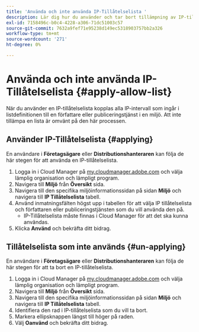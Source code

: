```yaml
---
title: 'Använda och inte använda IP-Tillåtelselista '
description: Lär dig hur du använder och tar bort tillämpning av IP-tillåtelselista i miljöer.
exl-id: 7158496c-b0c4-4228-a306-71dc51003c57
source-git-commit: 7632a9fef71e95238d149ec5318903757bb2a326
workflow-type: tm+mt
source-wordcount: '271'
ht-degree: 0%

---
```



# Använda och inte använda IP-Tillåtelselista {#apply-allow-list}

När du använder en IP-tillåtelselista kopplas alla IP-intervall som ingår i listdefinitionen till en författare eller publiceringstjänst i en miljö. Att inte tillämpa en lista är omvänt på den här processen.

## Använder IP-Tillåtelselista {#applying}

En användare i **Företagsägare** eller **Distributionshanteraren** kan följa de här stegen för att använda en IP-tillåtelselista.

1. Logga in i Cloud Manager på [my.cloudmanager.adobe.com](https://my.cloudmanager.adobe.com/) och välja lämplig organisation och lämpligt program.
1. Navigera till **Miljö** från **Översikt** sida.
1. Navigera till den specifika miljöinformationssidan på sidan **Miljö** och navigera till **IP Tillåtelselista** tabell.
1. Använd inmatningsfälten högst upp i tabellen för att välja IP tillåtelselista och författaren eller publiceringstjänsten som du vill använda den på.
   * IP-Tillåtelselista måste finnas i Cloud Manager för att det ska kunna användas.
1. Klicka **Använd** och bekräfta ditt bidrag.

## Tillåtelselista som inte används {#un-applying}

En användare i **Företagsägare** eller **Distributionshanteraren** kan följa de här stegen för att ta bort en IP-tillåtelselista.

1. Logga in i Cloud Manager på [my.cloudmanager.adobe.com](https://my.cloudmanager.adobe.com/) och välja lämplig organisation och lämpligt program.
1. Navigera till **Miljö** från **Översikt** sida.
1. Navigera till den specifika miljöinformationssidan på sidan **Miljö** och navigera till **IP Tillåtelselista** tabell.
1. Identifiera den rad i IP-tillåtelselista som du vill ta bort.
1. Markera ellipsknappen längst till höger på raden.
1. Välj **Oanvänd** och bekräfta ditt bidrag.

